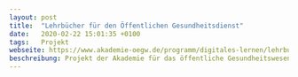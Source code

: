 ```yaml
---
layout: post
title:  "Lehrbücher für den Öffentlichen Gesundheitsdienst"
date:   2020-02-22 15:01:35 +0100
tags:   Projekt
webseite: https://www.akademie-oegw.de/programm/digitales-lernen/lehrbuch-oeff-gesundheit.html
beschreibung: Projekt der Akademie für das öffentliche Gesundheitswesen zur  gemeinsam Erstellung von Open-Access Lehrbücher.
---
```

